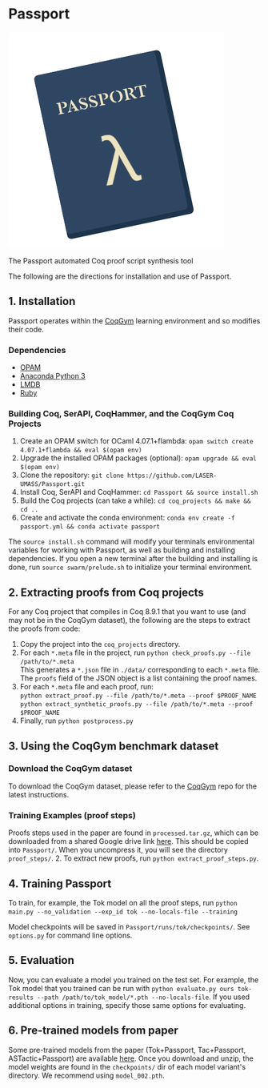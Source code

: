 # Passport
![Passport logo](logo.png)

The Passport automated Coq proof script synthesis tool

The following are the directions for installation and use of Passport.

## 1. Installation

Passport operates within the [CoqGym](https://github.com/princeton-vl/CoqGym) learning environment and so modifies their code. 

### Dependencies
* [OPAM](https://opam.ocaml.org/)
* [Anaconda Python 3](https://www.anaconda.com/distribution/)
* [LMDB](https://symas.com/lmdb/)
* [Ruby](https://www.ruby-lang.org/en/)


### Building Coq, SerAPI, CoqHammer, and the CoqGym Coq Projects

1. Create an OPAM switch for OCaml 4.07.1+flambda: `opam switch create 4.07.1+flambda && eval $(opam env)`
2. Upgrade the installed OPAM packages (optional): `opam upgrade && eval $(opam env)`
3. Clone the repository: `git clone https://github.com/LASER-UMASS/Passport.git`
4. Install Coq, SerAPI and CoqHammer: `cd Passport && source install.sh`
5. Build the Coq projects (can take a while): `cd coq_projects && make && cd ..`
6. Create and activate the conda environment: `conda env create -f passport.yml && conda activate passport`

The `source install.sh` command will modify your terminals
environmental variables for working with Passport, as well as building
and installing dependencies. If you open a new terminal after the
building and installing is done, run `source swarm/prelude.sh` to
initialize your terminal environment.

## 2. Extracting proofs from Coq projects

For any Coq project that compiles in Coq 8.9.1 that you want to use (and may not be in the CoqGym dataset), the following are the steps to extract the proofs from code:

1. Copy the project into the  `coq_projects` directory. 
2. For each `*.meta` file in the project, run `python check_proofs.py --file /path/to/*.meta`   
This generates a `*.json` file in `./data/` corresponding to each `*.meta` file. The `proofs` field of the JSON object is a list containing the proof names.
3. For each `*.meta` file and each proof, run:  
`python extract_proof.py --file /path/to/*.meta --proof $PROOF_NAME`  
`python extract_synthetic_proofs.py --file /path/to/*.meta --proof $PROOF_NAME`
4. Finally, run `python postprocess.py`

## 3. Using the CoqGym benchmark dataset

### Download the CoqGym dataset

To download the CoqGym dataset, please refer to the [CoqGym](https://github.com/princeton-vl/CoqGym) repo for the latest instructions.

### Training Examples (proof steps)

Proofs steps used in the paper are found in `processed.tar.gz`, which can be downloaded from a shared Google drive link [here](https://drive.google.com/file/d/1EJlGTkYhQwzz-pnCpKHoWMJrLebupchf/view?usp=sharing). This should be copied into `Passport/`. When you uncompress it,
you will see the directory `proof_steps/`. 
2. To extract new proofs, run `python extract_proof_steps.py`.

## 4. Training Passport

To train, for example, the Tok model on all the proof steps, run 
`python main.py --no_validation --exp_id tok --no-locals-file --training`

Model checkpoints will be saved in `Passport/runs/tok/checkpoints/`. See `options.py` for command line options.

## 5. Evaluation

Now, you can evaluate a model you trained on the test set. For example, the Tok model that you trained can be run with `python evaluate.py ours tok-results --path /path/to/tok_model/*.pth --no-locals-file`.
If you used additional options in training, specify those same options for evaluating.

## 6. Pre-trained models from paper

Some pre-trained models from the paper (Tok+Passport, Tac+Passport, ASTactic+Passport) are available [here](https://drive.google.com/file/d/1SAIk0EgRHuLoO5SsrToUgLjnJ5WBc2J7/view?usp=sharing). Once you download and unzip, the model weights are found in the `checkpoints/` dir of each model variant's directory. We recommend using `model_002.pth`. 
